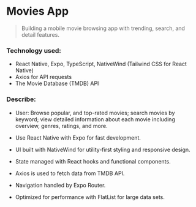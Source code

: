 # Movies App

> Building a mobile movie browsing app with trending, search, and detail features.

### Technology used:

- React Native, Expo, TypeScript, NativeWind (Tailwind CSS for React Native)
- Axios for API requests
- The Movie Database (TMDB) API

### Describe:

- User: Browse popular, and top-rated movies; search movies by keyword; view detailed information about each movie including overview, genres, ratings, and more.

- Use React Native with Expo for fast development.

- UI built with NativeWind for utility-first styling and responsive design.

- State managed with React hooks and functional components.

- Axios is used to fetch data from TMDB API.

- Navigation handled by Expo Router.

- Optimized for performance with FlatList for large data sets.
